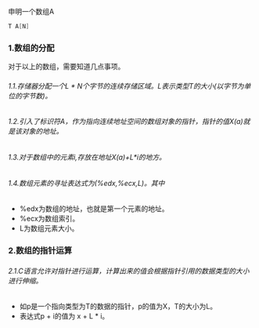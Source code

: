 申明一个数组A

```c
T A[N]
```

### 1.数组的分配
对于以上的数组，需要知道几点事项。
###### 1.1.存储器分配一个L * N个字节的连续存储区域。L表示类型T的大小(以字节为单位的字节数)。
###### 1.2.引入了标识符A，作为指向连续地址空间的数组对象的指针，指针的值X(a)就是该对象的地址。
###### 1.3.对于数组中的元素i,存放在地址X(a)+L*i的地方。
###### 1.4.数组元素的寻址表达式为(%edx,%ecx,L)。其中
- %edx为数组的地址，也就是第一个元素的地址。
- %ecx为数组索引。
- L为数组元素大小。

### 2.数组的指针运算
###### 2.1.C语言允许对指针进行运算，计算出来的值会根据指针引用的数据类型的大小进行伸缩。
- 如p是一个指向类型为T的数据的指针，p的值为X，T的大小为L。
- 表达式p + i的值为 x + L * i。
